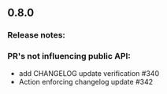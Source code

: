 ## 0.8.0
### Release notes:

### PR's not influencing public API:
  * add CHANGELOG update verification #340
  * Action enforcing changelog update #342